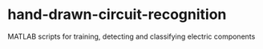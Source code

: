 # hand-drawn-circuit-recognition
MATLAB scripts for training, detecting and classifying electric components
